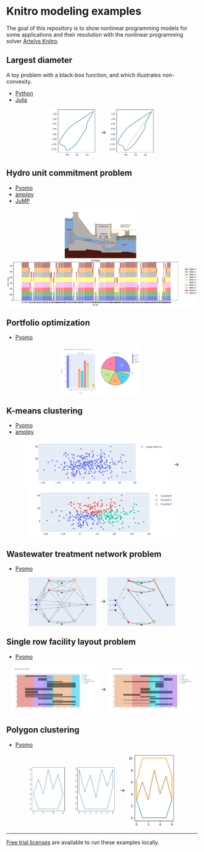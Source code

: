 # Knitro modeling examples

The goal of this repository is to show nonlinear programming models for some applications and their resolution with the nonlinear programming solver [Artelys Knitro](https://www.artelys.com/solvers/knitro/).

## Largest diameter

A toy problem with a black-box function, and which illustrates non-convexity.

* [Python](largest_diameter_python/largest_diameter_python.ipynb)
* [Julia](largest_diameter_julia/largest_diameter_julia.ipynb)
<p align="center">
<img src="https://github.com/Artelys/knitro-modeling-examples/blob/main/largest_diameter_python/shape.png" align=center height="128"> &nbsp;
→
<img src="https://github.com/Artelys/knitro-modeling-examples/blob/main/largest_diameter_python/shape_with_diameter.png" align=center height="128">
</p>

## Hydro unit commitment problem

* [Pyomo](hydro_unit_commitment_pyomo/hydro_unit_commitment_pyomo.ipynb)
* [amplpy ](hydro_unit_commitment_amplpy/hydro_unit_commitment_amplpy.ipynb)
* [JuMP](hydro_unit_commitment_jump/hydro_unit_commitment_jump.ipynb)
<p align="center">
<img src="https://github.com/Artelys/knitro-modeling-examples/blob/main/hydro_unit_commitment_pyomo/schema_hydro_leg.png" align=center height="128"> &nbsp;
<img src="https://github.com/Artelys/knitro-modeling-examples/blob/main/hydro_unit_commitment_pyomo/discharge.png" align=center height="128">
</p>

## Portfolio optimization

* [Pyomo](portfolio_optimization/portfolio_optimization.ipynb)
<p align="center">
<img src="https://github.com/Artelys/knitro-modeling-examples/blob/main/portfolio_optimization/portfolio_optimization.png" align=center height="128"> &nbsp;
</p>

## K-means clustering

* [Pyomo](k_means_clustering/k_means_clustering.ipynb)
* [amplpy](k_means_clustering_amplpy/k_means_clustering_amplpy.ipynb)
<p align="center">
<img src="https://github.com/Artelys/knitro-modeling-examples/blob/main/k_means_clustering/data.png" align=center height="128"> &nbsp;
→
<img src="https://github.com/Artelys/knitro-modeling-examples/blob/main/k_means_clustering/clusterdata.png" align=center height="128">
</p>

## Wastewater treatment network problem

* [Pyomo](wastewater_treatment_network_pyomo/wastewater_treatment_network.ipynb)
<p align="center">
<img src="https://github.com/Artelys/knitro-modeling-examples/blob/main/wastewater_treatment_network_pyomo/real_instance.png" align=center height="128"> &nbsp;
→
<img src="https://github.com/Artelys/knitro-modeling-examples/blob/main/wastewater_treatment_network_pyomo/solution.png" align=center height="128">
</p>

## Single row facility layout problem

* [Pyomo](single_row_facility_layout/single_row_facility_layout.ipynb)
<p align="center">
<img src="https://github.com/Artelys/knitro-modeling-examples/blob/main/single_row_facility_layout/solution_random.png" align=center height="128"> &nbsp;
→
<img src="https://github.com/Artelys/knitro-modeling-examples/blob/main/single_row_facility_layout/solution_knitro.png" align=center height="128">
</p>

## Polygon clustering

* [Pyomo](polygon_clustering_pyomo/polygon_clustering_pyomo.ipynb)
<p align="center">
<img src="https://github.com/Artelys/knitro-modeling-examples/blob/main/polygon_clustering_pyomo/polygons.png" align=center height="128"> &nbsp
→
<img src="https://github.com/Artelys/knitro-modeling-examples/blob/main/polygon_clustering_pyomo/clustered_polygons.png" align=center height="196">
</p>

---

[Free trial licenses](https://www.artelys.com/solvers/knitro/programs/) are available to run these examples locally.
